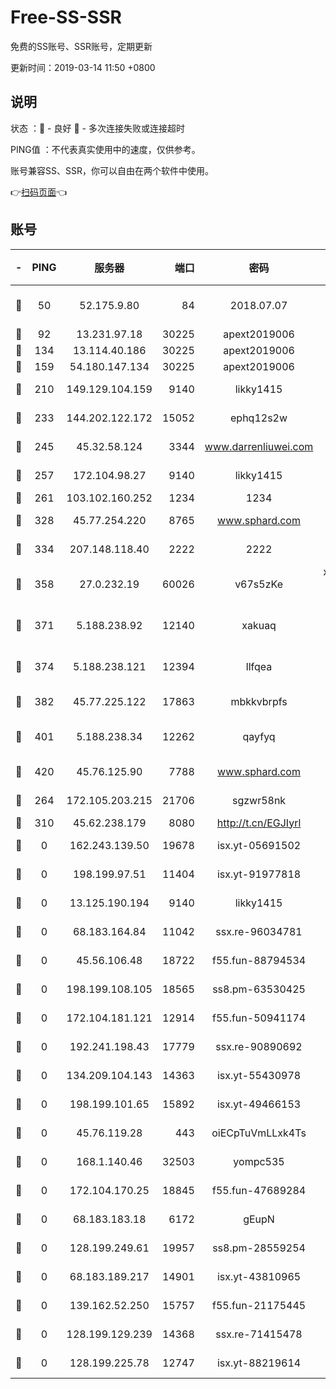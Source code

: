 # Free-SS-SSR

免费的SS账号、SSR账号，定期更新

更新时间：2019-03-14 11:50 +0800

## 说明

状态     ：🙂 - 良好 🙁 - 多次连接失败或连接超时

PING值   ：不代表真实使用中的速度，仅供参考。

账号兼容SS、SSR，你可以自由在两个软件中使用。

👉[扫码页面](https://liesauer.github.io/Free-SS-SSR/)👈

## 账号

|-|PING|服务器|端口|密码|加密方式|区域|
|:----:|:----:|:-----:|-----:|:----:|:----:|:----:|
|🙂|50|52.175.9.80|84|2018.07.07|chacha20-ietf-poly1305|HK|
|🙂|92|13.231.97.18|30225|apext2019006|chacha20|JP|
|🙂|134|13.114.40.186|30225|apext2019006|chacha20|JP|
|🙂|159|54.180.147.134|30225|apext2019006|chacha20|KR|
|🙂|210|149.129.104.159|9140|likky1415|aes-256-cfb|HK|
|🙂|233|144.202.122.172|15052|ephq12s2w|aes-256-cfb|US|
|🙂|245|45.32.58.124|3344|www.darrenliuwei.com|aes-256-cfb|JP|
|🙂|257|172.104.98.27|9140|likky1415|aes-256-cfb|JP|
|🙂|261|103.102.160.252|1234|1234|rc4-md5|JP|
|🙂|328|45.77.254.220|8765|www.sphard.com|aes-256-cfb|SG|
|🙂|334|207.148.118.40|2222|2222|aes-256-cfb|SG|
|🙂|358|27.0.232.19|60026|v67s5zKe|xchacha20-ietf-poly1305|HK|
|🙂|371|5.188.238.92|12140|xakuaq|chacha20-ietf-poly1305|BR|
|🙂|374|5.188.238.121|12394|llfqea|chacha20-ietf-poly1305|BR|
|🙂|382|45.77.225.122|17863|mbkkvbrpfs|aes-256-cfb|GB|
|🙂|401|5.188.238.34|12262|qayfyq|chacha20-ietf-poly1305|BR|
|🙂|420|45.76.125.90|7788|www.sphard.com|aes-256-cfb|AU|
|🙂|264|172.105.203.215|21706|sgzwr58nk|aes-256-cfb|JP|
|🙁|310|45.62.238.179|8080|http://t.cn/EGJIyrl|rc4-md5|CA|
|🙁|0|162.243.139.50|19678|isx.yt-05691502|aes-256-cfb|US|
|🙁|0|198.199.97.51|11404|isx.yt-91977818|aes-256-cfb|US|
|🙁|0|13.125.190.194|9140|likky1415|aes-256-cfb|KR|
|🙁|0|68.183.164.84|11042|ssx.re-96034781|aes-256-cfb|US|
|🙁|0|45.56.106.48|18722|f55.fun-88794534|aes-256-cfb|US|
|🙁|0|198.199.108.105|18565|ss8.pm-63530425|aes-256-cfb|US|
|🙁|0|172.104.181.121|12914|f55.fun-50941174|aes-256-cfb|SG|
|🙁|0|192.241.198.43|17779|ssx.re-90890692|aes-256-cfb|US|
|🙁|0|134.209.104.143|14363|isx.yt-55430978|aes-256-cfb|SG|
|🙁|0|198.199.101.65|15892|isx.yt-49466153|aes-256-cfb|US|
|🙁|0|45.76.119.28|443|oiECpTuVmLLxk4Ts|aes-256-cfb|AU|
|🙁|0|168.1.140.46|32503|yompc535|aes-256-cfb|AU|
|🙁|0|172.104.170.25|18845|f55.fun-47689284|aes-256-cfb|SG|
|🙁|0|68.183.183.18|6172|gEupN|aes-256-cfb|SG|
|🙁|0|128.199.249.61|19957|ss8.pm-28559254|aes-256-cfb|SG|
|🙁|0|68.183.189.217|14901|isx.yt-43810965|aes-256-cfb|SG|
|🙁|0|139.162.52.250|15757|f55.fun-21175445|aes-256-cfb|SG|
|🙁|0|128.199.129.239|14368|ssx.re-71415478|aes-256-cfb|SG|
|🙁|0|128.199.225.78|12747|isx.yt-88219614|aes-256-cfb|SG|
